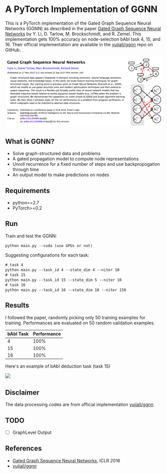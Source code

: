 # A PyTorch Implementation of GGNN

This is a PyTorch implementation of the Gated Graph Sequence Neural Networks (GGNN) as described in the paper [Gated Graph Sequence Neural Networks](https://arxiv.org/abs/1511.05493) by Y. Li, D. Tarlow, M. Brockschmidt, and R. Zemel. This implementation gets 100% accuracy on node-selection bAbI task 4, 15, and 16. Their official implementation are available in the [yujiali/ggnn](https://github.com/yujiali/ggnn) repo on GitHub.

<img src="images/ggnn.png">    

## What is GGNN?
- Solve graph-structured data and problems
- A gated propagation model to compute node representations
- Unroll recurrence for a fixed number of steps and use backpropogation through time
- An output model to make predictions on nodes

## Requirements
- python==2.7
- PyTorch>=0.2

## Run 
Train and test the GGNN:
```
python main.py --cuda (use GPUs or not)
```

Suggesting configurations for each task:
```
# task 4
python main.py --task_id 4 --state_dim 4 --niter 10
# task 15
python main.py --task_id 15 --state_dim 5 --niter 10
# task 16
python main.py --task_id 16 --state_dim 10 --niter 150
```

## Results
I followed the paper, randomly picking only 50 training examples for training.
Performances are evaluated on 50 random validation examples.

| bAbI Task | Performance |
| ------| ------ | 
| 4 | 100% | 
| 15 | 100% |
| 16 | 100% |

Here's an example of bAbI deduction task (task 15)

<img src="images/babi.png">

## Disclaimer
The data processing codes are from official implementation [yujiali/ggnn](https://github.com/yujiali/ggnn).

## TODO 
- [ ] GraphLevel Output

## References
- [Gated Graph Sequence Neural Networks](https://arxiv.org/abs/1511.05493), ICLR 2016
- [yujiali/ggnn](https://github.com/yujiali/ggnn)
